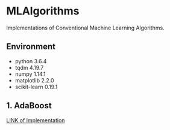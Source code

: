 # MLAlgorithms
Implementations of Conventional Machine Learning Algorithms.

## Environment

- python 3.6.4
- tqdm 4.19.7
- numpy 1.14.1
- matplotlib 2.2.0
- scikit-learn 0.19.1

## 1. AdaBoost

[LINK of Implementation](https://github.com/quqixun/MLAlgorithms/tree/master/AdaBoost)

